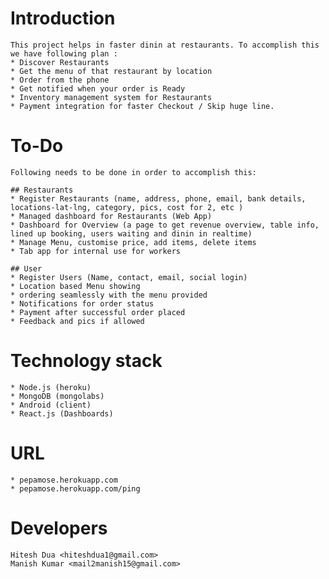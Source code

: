 # Introduction

	This project helps in faster dinin at restaurants. To accomplish this we have following plan :
	* Discover Restaurants
	* Get the menu of that restaurant by location
	* Order from the phone
	* Get notified when your order is Ready
	* Inventory management system for Restaurants
	* Payment integration for faster Checkout / Skip huge line.

# To-Do

	Following needs to be done in order to accomplish this:

	## Restaurants
	* Register Restaurants (name, address, phone, email, bank details, locations-lat-lng, category, pics, cost for 2, etc )
	* Managed dashboard for Restaurants (Web App)
	* Dashboard for Overview (a page to get revenue overview, table info, lined up booking, users waiting and dinin in realtime)
	* Manage Menu, customise price, add items, delete items
	* Tab app for internal use for workers

	## User
	* Register Users (Name, contact, email, social login)
	* Location based Menu showing
	* ordering seamlessly with the menu provided
	* Notifications for order status
	* Payment after successful order placed
	* Feedback and pics if allowed 
	

# Technology stack
	
	* Node.js (heroku)
	* MongoDB (mongolabs)
	* Android (client)
	* React.js (Dashboards)

# URL
	* pepamose.herokuapp.com
	* pepamose.herokuapp.com/ping

# Developers 

	Hitesh Dua <hiteshdua1@gmail.com>
	Manish Kumar <mail2manish15@gmail.com> 

